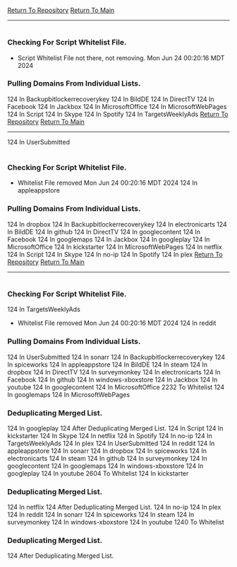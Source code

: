 [Return To Repository](https://github.com/DigitalWarrior/piholeparser/)
[Return To Main](https://github.com/DigitalWarrior/piholeparser/blob/master/RecentRunLogs/Mainlog.md)
____________________________________
# 
### Checking For Script Whitelist File.
* Script Whitelist File not there, not removing. Mon Jun 24 00:20:16 MDT 2024
### Pulling Domains From Individual Lists.
124 In Backupbitlockerrecoverykey
124 In BildDE
124 In DirectTV
124 In Facebook
124 In Jackbox
124 In MicrosoftOffice
124 In MicrosoftWebPages
124 In Script
124 In Skype
124 In Spotify
124 In TargetsWeeklyAds
[Return To Repository](https://github.com/DigitalWarrior/piholeparser/)
[Return To Main](https://github.com/DigitalWarrior/piholeparser/blob/master/RecentRunLogs/Mainlog.md)
____________________________________
124 In UserSubmitted
# 
### Checking For Script Whitelist File.
* Whitelist File removed Mon Jun 24 00:20:16 MDT 2024
124 In appleappstore
### Pulling Domains From Individual Lists.
124 In dropbox
124 In Backupbitlockerrecoverykey
124 In electronicarts
124 In BildDE
124 In github
124 In DirectTV
124 In googlecontent
124 In Facebook
124 In googlemaps
124 In Jackbox
124 In googleplay
124 In MicrosoftOffice
124 In kickstarter
124 In MicrosoftWebPages
124 In netflix
124 In Script
124 In Skype
124 In no-ip
124 In Spotify
124 In plex
[Return To Repository](https://github.com/DigitalWarrior/piholeparser/)
[Return To Main](https://github.com/DigitalWarrior/piholeparser/blob/master/RecentRunLogs/Mainlog.md)
____________________________________
# 
### Checking For Script Whitelist File.
124 In TargetsWeeklyAds
* Whitelist File removed Mon Jun 24 00:20:16 MDT 2024
124 In reddit
### Pulling Domains From Individual Lists.
124 In UserSubmitted
124 In sonarr
124 In Backupbitlockerrecoverykey
124 In spiceworks
124 In appleappstore
124 In BildDE
124 In steam
124 In dropbox
124 In DirectTV
124 In surveymonkey
124 In electronicarts
124 In Facebook
124 In github
124 In windows-xboxstore
124 In Jackbox
124 In youtube
124 In googlecontent
124 In MicrosoftOffice
2232 To Whitelist
124 In googlemaps
124 In MicrosoftWebPages
### Deduplicating Merged List.
124 In googleplay
124 After Deduplicating Merged List.
124 In Script
124 In kickstarter
124 In Skype
124 In netflix
124 In Spotify
124 In no-ip
124 In TargetsWeeklyAds
124 In plex
124 In UserSubmitted
124 In reddit
124 In appleappstore
124 In sonarr
124 In dropbox
124 In spiceworks
124 In electronicarts
124 In steam
124 In github
124 In surveymonkey
124 In googlecontent
124 In googlemaps
124 In windows-xboxstore
124 In googleplay
124 In youtube
2604 To Whitelist
124 In kickstarter
### Deduplicating Merged List.
124 In netflix
124 After Deduplicating Merged List.
124 In no-ip
124 In plex
124 In reddit
124 In sonarr
124 In spiceworks
124 In steam
124 In surveymonkey
124 In windows-xboxstore
124 In youtube
1240 To Whitelist
### Deduplicating Merged List.
124 After Deduplicating Merged List.

